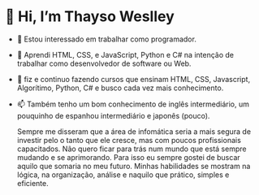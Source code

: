 # 👋 Hi, I’m Thayso Weslley
- 👀 Estou interessado em trabalhar como programador.
- 🌱 Aprendi HTML, CSS, e JavaScript, Python e C# na intenção de trabalhar como desenvolvedor de software ou Web.
- 💞️ fiz e continuo fazendo cursos que ensinam HTML, CSS, Javascript, Algorítimo, Python, C# e busco cada vez mais conhecimento.
- 📫 Também tenho um bom conhecimento de inglês intermediário, um pouquinho de espanhou intermediário e japonês (pouco).

	Sempre me disseram que a área de infomática seria a mais segura de investir pelo o tanto que ele cresce, mas com poucos profissionais capacitados. 
 	Não quero ficar para trás num mundo que está sempre mudando e se aprimorando. Para isso eu sempre gostei de buscar aquilo que somaria no meu futuro.
	Minhas habilidades se mostram na lógica, na organização, análise e naquilo que prático, simples e eficiente.
